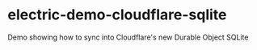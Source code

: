 # electric-demo-cloudflare-sqlite
Demo showing how to sync into Cloudflare's new Durable Object SQLite
